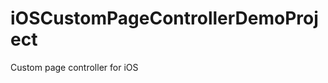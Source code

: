iOSCustomPageControllerDemoProject
==================================

Custom page controller for iOS
